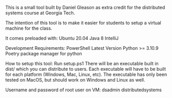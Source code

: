 This is a small tool built by Daniel Gleason as extra credit for the distributed systems course at Georgia Tech.

The intention of this tool is to make it easier for students to setup a virtual machine for the class.


It comes preloaded with:
    Ubuntu 20.04
    Java 8
    IntelliJ


Development Requirements:
    PowerShell Latest Version
    Python >= 3.10.9
    Poetry package manager for python


How to setup this tool:
    Run setup.ps1
    There will be an executable built in dist/ which you can distribute to users.
    Each executable will have to be built for each platform (Windows, Mac, Linux, etc).
    The executable has only been tested on MacOS, but should work on Windows and Linux as well.


Username and password of root user on VM:
dsadmin
distributedsystems
